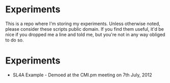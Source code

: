 Experiments
===========

This is a repo where I'm storing my experiments. Unless otherwise noted, please consider these scripts public domain. If you find them useful, it'd be nice if you dropped me a line and told me, but you're not in any way obliged to do so.

# Experiments
* SL4A Example - Demoed at the CMI.pm meeting on 7th July, 2012